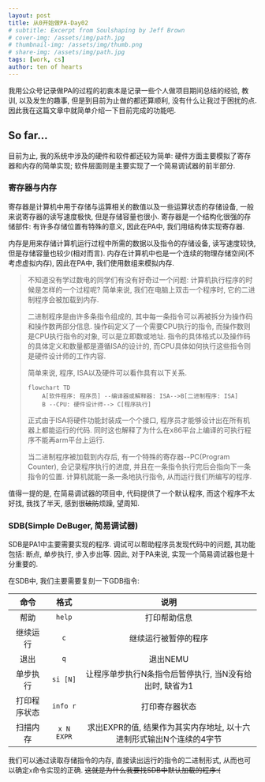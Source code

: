 ```yaml
---
layout: post
title: 从0开始做PA-Day02
# subtitle: Excerpt from Soulshaping by Jeff Brown
# cover-img: /assets/img/path.jpg
# thumbnail-img: /assets/img/thumb.png
# share-img: /assets/img/path.jpg
tags: [work, cs]
author: ten of hearts
---
```


<!-- # 从0开始写PA-Day02 -->

我用公众号记录做PA的过程的初衷本是记录一些个人做项目期间总结的经验, 教训, 以及发生的趣事, 但是到目前为止做的都还算顺利, 没有什么让我过于困扰的点. 因此我在这篇文章中就简单介绍一下目前完成的功能吧. 

## So far...

目前为止, 我的系统中涉及的硬件和软件都还较为简单: 硬件方面主要模拟了寄存器和内存的简单实现; 软件层面则是主要实现了一个简易调试器的前半部分. 
<!-- 
### CPU

CPU(Central Processing Unit, 中央处理器)是计算机的重要计算中心. CPU的各种功能可以由软件通过指令集来调用, 而不同的指令集也会对应不同的硬件架构. 在PA中, 老师们十分善良地提供了从三种不同指令集架构的CPU(x86, mips32, Risc-V32(64))中选择其一实现的自由, 而我选择的是Risc-V32指令集架构(ISA). **值得注意的是, ISA并不是硬件, 也不是软件, 而是一套规范手册, 硬件的设计和软件的编写都需要参照ISA.**

然而, 对于目前的任务(简易调试器)来说, ISA的选择并不那么重要, 因此我~~目前也还没实现啥功能~~就先不再赘述了.  -->

### 寄存器与内存

寄存器是计算机中用于存储与运算相关的数值以及一些运算状态的存储设备, 一般来说寄存器的读写速度极快, 但是存储容量也很小. 寄存器是一个结构化很强的存储部件: 有许多存储位置有特殊的意义, 因此在PA中, 我们用结构体实现寄存器. 

内存是用来存储计算机运行过程中所需的数据以及指令的存储设备, 读写速度较快, 但是存储容量也较少(相对而言). 内存在计算机中也是一个连续的物理存储空间(不考虑虚拟内存), 因此在PA中, 我们使用数组来模拟内存. 

> 不知道没有学过数电的同学们有没有好奇过一个问题: 计算机执行程序的时候是怎样的一个过程呢? 简单来说, 我们在电脑上双击一个程序时, 它的二进制程序会被加载到内存. 
> 
> 二进制程序是由许多条指令组成的, 其中每一条指令可以再被拆分为操作码和操作数两部分信息. 操作码定义了一个需要CPU执行的指令, 而操作数则是CPU执行指令的对象, 可以是立即数或地址. 指令的具体格式以及操作码的具体定义和数量都是遵循ISA的设计的, 而CPU具体如何执行这些指令则是硬件设计师的工作内容. 
>
> 简单来说, 程序, ISA以及硬件可以看作具有以下关系. 
> ```mermaid
> flowchart TD
>     A[软件程序: 程序员] --编译器或解释器: ISA-->B[二进制程序: ISA]
>     B --CPU: 硬件设计师--> C[程序执行]
> ```
> 正式由于ISA将硬件功能封装成一个个接口, 程序员才能够设计出在所有机器上都能运行的代码. 同时这也解释了为什么在x86平台上编译的可执行程序不能再arm平台上运行. 
> 
> 当二进制程序被加载到内存后, 有一个特殊的寄存器--PC(Program Counter), 会记录程序执行的进度, 并且在一条指令执行完后会指向下一条指令的位置. 计算机就能一条一条地执行指令, 从而运行我们所编写的程序. 

值得一提的是, 在简易调试器的项目中, 代码提供了一个默认程序, 而这个程序不太好找, 我找了半天, 感到很~~破防~~烦躁, 望周知. 

### SDB(Simple DeBuger, 简易调试器)

SDB是PA1中主要需要实现的程序. 调试可以帮助程序员发现代码中的问题, 其功能包括: 断点, 单步执行, 步入步出等. 因此, 对于PA来说, 实现一个简易调试器也是十分重要的. 

在SDB中, 我们主要需要复刻一下GDB指令: 

|     命令     |    格式    |                                 说明                                 |
| :----------: | :--------: | :------------------------------------------------------------------: |
|     帮助     |   `help`   |                             打印帮助信息                             |
|   继续运行   |    `c`     |                         继续运行被暂停的程序                         |
|     退出     |    `q`     |                               退出NEMU                               |
|   单步执行   |  `si [N]`  |       让程序单步执行N条指令后暂停执行, 当N没有给出时, 缺省为1        |
| 打印程序状态 |  `info r`  |                            打印寄存器状态                            |
|   扫描内存   | `x N EXPR` | 求出EXPR的值, 结果作为其实内存地址, 以十六进制形式输出N个连续的4字节 |

我们可以通过读取存储指令的内存, 直接读出运行的指令的二进制形式, 从而也可以确定`x`命令实现的正确. ~~这就是为什么我要找SDB中默认加载的程序:(~~